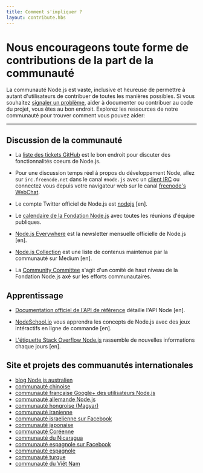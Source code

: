 ```yaml
---
title: Comment s'impliquer ?
layout: contribute.hbs
---
```


# Nous encourageons toute forme de contributions de la part de la communauté 

La communauté Node.js est vaste, inclusive et heureuse de permettre à autant 
d'utilisateurs de contribuer de toutes les manières possibles. Si vous souhaitez
[signaler un problème](https://github.com/nodejs/node/issues), aider à documenter
ou contribuer au code du projet, vous êtes au bon endroit. Explorez les ressources 
de notre communauté pour trouver comment vous pouvez aider:

<hr>

## Discussion de la communauté

- La [liste des tickets GitHub](https://github.com/nodejs/node/issues) est le bon endroit pour discuter des fonctionnalités coeurs de Node.js.

- Pour une discussion temps réel à propos du développement Node, allez sur `irc.freenode.net` dans le canal `#node.js` avec un [client IRC](https://fr.wikipedia.org/wiki/Liste_de_clients_IRC) ou connectez vous depuis votre navigateur web sur le canal [freenode's WebChat](http://webchat.freenode.net/?channels=node.js).

- Le compte Twitter officiel de Node.js est [nodejs](https://twitter.com/nodejs) [en].

- Le [calendaire de la Fondation Node.js](https://nodejs.org/calendar) avec toutes les réunions d'équipe publiques.

- [Node.js Everywhere](https://newsletter.nodejs.org) est la newsletter mensuelle officielle de Node.js [en].

- [Node.js Collection](https://medium.com/the-node-js-collection) est une liste de contenus maintenue par la communauté sur Medium [en].

- La [Community Committee](https://github.com/nodejs/community-committee) s'agit d'un comité de haut niveau de la Fondation Node.js axé sur les efforts communautaires.


## Apprentissage

- [Documentation officiel de l'API de référence](/api) détaille l'API Node [en].

- [NodeSchool.io](http://nodeschool.io) vous apprendra les concepts de Node.js avec des jeux intéractifs en ligne de commande [en].

- [L'étiquette Stack Overflow Node.js](http://stackoverflow.com/questions/tagged/node.js) rassemble de nouvelles informations chaque jours [en].


## Site et projets des commuanutés internationales 

- [blog Node.js australien](http://nodejs.org.au/)
- [communauté chinoise](http://cnodejs.org)
- [communauté française Google+ des utilisateurs Node.js](https://plus.google.com/communities/113346206415381691435)
- [communauté allemande Node.js](http://nodecode.de)
- [communauté hongroise (Magyar)](http://nodehun.blogspot.com/)
- [communauté iranienne](http://nodejs.ir)
- [communauté israelienne sur Facebook](https://www.facebook.com/groups/node.il/)
- [communauté japonaise](http://nodejs.jp/)
- [communauté Coréenne](http://nodejs.github.io/nodejs-ko/)
- [communauté du Nicaragua](http://nodenica.com/)
- [communauté espagnole sur Facebook](https://www.facebook.com/groups/node.es/)
- [communauté espagnole](http://nodehispano.com)
- [communauté turque](http://node.ist/)
- [communauté du Viêt Nam](http://nodejs.vn)

